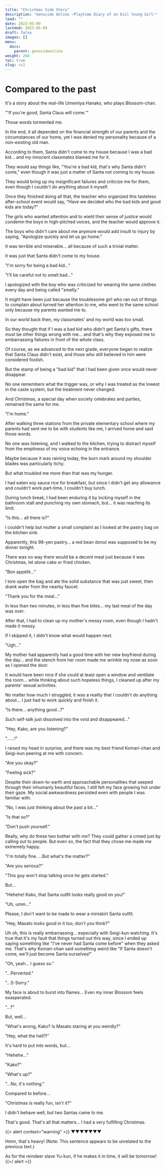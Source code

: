 ```yaml
---
title: "Christmas Side Story"
description: "Genocide Online ~Playtime Diary of an Evil Young Girl~"
lead: ""
date: 2023-05-09
lastmod: 2023-05-09
draft: false
images: []
menu:
  docs:
    parent: genocideonline
weight: 264
toc: true
slug: ss1
---
```


# Compared to the past

It's a story about the real-life Umemiya Hanako, who plays Blossom-chan.

"'If you're good, Santa Claus will come.'"

Those words tormented me.

In the end, it all depended on the financial strength of our parents and the circumstances of our home, yet I was denied my personality because of a non-existing old man.

According to them, Santa didn't come to my house because I was a bad kid... and my innocent classmates blamed me for it.

They would say things like, "You're a bad kid, that's why Santa didn't come," even though it was just a matter of Santa not coming to my house.

They would bring up my insignificant failures and criticize me for them, even though I couldn't do anything about it myself.

Once they finished doing all that, the teacher who organized this tasteless after-school event would say, "Have we decided who the bad kids and good kids are today?"

The girls who wanted attention and to wield their sense of justice would condemn the boys in high-pitched voices, and the teacher would approve it.

The boys who didn't care about me anymore would add insult to injury by saying, "Apologize quickly and let us go home."

It was terrible and miserable... all because of such a trivial matter.

It was just that Santa didn't come to my house.

"I'm sorry for being a bad kid..."

"I'll be careful not to smell bad..."

I apologized with the boy who was criticized for wearing the same clothes every day and being called "smelly."

It might have been just because the troublesome girl who ran out of things to complain about turned her attention to me, who went to the same school only because my parents wanted me to.

In our world back then, my classmates' and my world was too small.

So they thought that if I was a bad kid who didn't get Santa's gifts, there must be other things wrong with me... and that's why they exposed me to embarrassing failures in front of the whole class.

Of course, as we advanced to the next grade, everyone began to realize that Santa Claus didn't exist, and those who still believed in him were considered foolish.

But the stamp of being a "bad kid" that I had been given once would never disappear.

No one remembers what the trigger was, or why I was treated as the lowest in the caste system, but the treatment never changed.

And Christmas, a special day when society celebrates and parties, remained the same for me.

"I'm home."

After walking three stations from the private elementary school where my parents had sent me to be with students like me, I arrived home and said those words.

No one was listening, and I walked to the kitchen, trying to distract myself from the emptiness of my voice echoing in the entrance.

Maybe because it was raining today, the burn mark around my shoulder blades was particularly itchy.

But what troubled me more than that was my hunger.

I had eaten soy sauce rice for breakfast, but since I didn't get any allowance and couldn't work part-time, I couldn't buy lunch.

During lunch break, I had been enduring it by locking myself in the bathroom stall and punching my own stomach, but... it was reaching its limit.

"Is this... all there is?"

I couldn't help but mutter a small complaint as I looked at the pastry bag on the kitchen sink.

Apparently, this 98-yen pastry... a red bean donut was supposed to be my dinner tonight.

There was no way there would be a decent meal just because it was Christmas, let alone cake or fried chicken.

"Bon appétit..."

I tore open the bag and ate the solid substance that was just sweet, then drank water from the nearby faucet.

"Thank you for the meal..."

In less than two minutes, in less than five bites... my last meal of the day was over.

After that, I had to clean up my mother's messy room, even though I hadn't made it messy.

If I skipped it, I didn't know what would happen next.

"Ugh..."

My mother had apparently had a good time with her new boyfriend during the day... and the stench from her room made me wrinkle my nose as soon as I opened the door.

It would have been nice if she could at least open a window and ventilate the room... while thinking about such hopeless things, I cleaned up after my parents' sexual activities.

No matter how much I struggled, it was a reality that I couldn't do anything about... I just had to work quickly and finish it.

"Is there... anything good...?"

Such self-talk just dissolved into the void and disappeared..."

"Hey, Kako, are you listening?" 

"......!" 

I raised my head in surprise, and there was my best friend Komari-chan and Seigi-kun peering at me with concern. 

"Are you okay?" 

"Feeling sick?" 

Despite their down-to-earth and approachable personalities that seeped through their inhumanly beautiful faces, I still felt my face growing hot under their gaze. My social awkwardness persisted even with people I was familiar with. 

"No, I was just thinking about the past a bit..." 

"Is that so?" 

"Don't push yourself." 

Really, why do these two bother with me? They could gather a crowd just by calling out to people. But even so, the fact that they chose me made me extremely happy. 

"I'm totally fine. ...But what's the matter?" 

"Are you serious?" 

"This guy won't stop talking once he gets started." 

But... 

"Hehehe! Kako, that Santa outfit looks really good on you!" 

"Uh, umm..." 

Please, I don't want to be made to wear a miniskirt Santa outfit. 

"Hey, Masato looks good in it too, don't you think?" 

Uh oh, this is really embarrassing... especially with Seigi-kun watching. It's true that it's my fault that things turned out this way, since I ended up saying something like "I've never had Santa come before" when they asked me. That's why Komari-chan said something weird like "If Santa doesn't come, we'll just become Santa ourselves!" 

"Oh, yeah... I guess so." 

"...Perverted." 

"...S-Sorry." 

My face is about to burst into flames... Even my inner Blossom feels exasperated. 

"...?" 

But, well... 

"What's wrong, Kako? Is Masato staring at you weirdly?" 

"Hey, what the hell?!" 

It's hard to put into words, but... 

"Hehehe..." 

"Kako?" 

"What's up?" 

"...No, it's nothing." 

Compared to before... 

"Christmas is really fun, isn't it?" 

I didn't behave well, but two Santas came to me. 

That's good. That's all that matters... I had a very fulfilling Christmas. 

{{< alert context="warning" >}} 
 ▼▼▼▼▼▼▼
 
Hmm, that's heavy! (Note: This sentence appears to be unrelated to the previous text.) 

As for the reindeer slave Yu-kun, if he makes it in time, it will be tomorrow! 
 {{</ alert >}}
